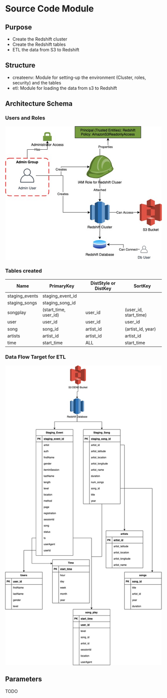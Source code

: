 # Source Code Module
## Purpose
* Create the Redshift cluster
* Create the Redshift tables
* ETL the data from S3 to Redshift

## Structure
* createenv: Module for setting-up the environment (Cluster, roles, security) and the tables
* etl: Module for loading the data from s3 to Redshift

## Architecture Schema
### Users and Roles
![IAM Schema](https://github.com/ogierpaul/Udacity-Data-Engineer-NanoDegree/blob/wip/99-Appendix/IAM_Architecture_Diagram.jpg)

### Tables created

|Name|PrimaryKey|DistStyle or DistKey|SortKey|
|---|---|---|---|
|staging_events|staging_event_id|||
|staging_songs|staging_song_id|||
|songplay|(start_time, user_id)|user_id|(user_id, start_time)|
|user|user_id|user_id|user_id|
|song|song_id|artist_id|(artist_id, year)|
|artists|artist_id|artist_id|artist_id|
|time|start_time|ALL|start_time

### Data Flow Target for ETL
![DataFlow](https://github.com/ogierpaul/Udacity-Data-Engineer-NanoDegree/blob/wip/99-Appendix/DataTransformation.jpg)


## Parameters
TODO